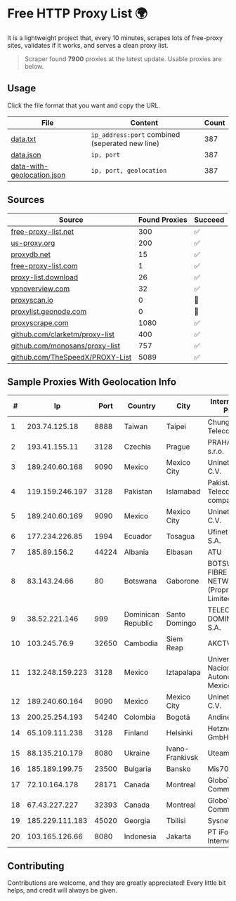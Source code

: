 
# Free HTTP Proxy List 🌍

It is a lightweight project that, every 10 minutes, scrapes lots of free-proxy sites, validates if it works, and serves a clean proxy list.


> Scraper found **7900** proxies at the latest update. Usable proxies are below.

## Usage

Click the file format that you want and copy the URL.


|File|Content|Count|
|----|-------|-----|
|[data.txt](https://raw.githubusercontent.com/themiralay/Proxy-List-World/master/data.txt)|`ip_address:port` combined (seperated new line)|387|
|[data.json](https://raw.githubusercontent.com/themiralay/Proxy-List-World/master/data.json)|`ip, port`|387|
|[data-with-geolocation.json](https://raw.githubusercontent.com/themiralay/Proxy-List-World/master/data-with-geolocation.json)|`ip, port, geolocation`|387|

## Sources

|Source|Found Proxies|Succeed|
|------|-------------|-------|
|[free-proxy-list.net](https://free-proxy-list.net)|300|✅|
|[us-proxy.org](https://www.us-proxy.org)|200|✅|
|[proxydb.net](http://proxydb.net)|15|✅|
|[free-proxy-list.com](https://free-proxy-list.com/?page=&port=&type%5B%5D=http&type%5B%5D=https&up_time=0&search=Search)|1|✅|
|[proxy-list.download](https://www.proxy-list.download/HTTP)|26|✅|
|[vpnoverview.com](https://vpnoverview.com/privacy/anonymous-browsing/free-proxy-servers)|32|✅|
|[proxyscan.io](https://www.proxyscan.io)|0|🚫|
|[proxylist.geonode.com](https://proxylist.geonode.com/api/proxy-list?limit=300&page=1&sort_by=lastChecked&sort_type=desc&protocols=http,https)|0|🚫|
|[proxyscrape.com](https://api.proxyscrape.com/v2/?request=displayproxies&protocol=http&timeout=10000&country=all&ssl=all&anonymity=all)|1080|✅|
|[github.com/clarketm/proxy-list](https://raw.githubusercontent.com/clarketm/proxy-list/master/proxy-list-raw.txt)|400|✅|
|[github.com/monosans/proxy-list](https://raw.githubusercontent.com/monosans/proxy-list/main/proxies/http.txt)|757|✅|
|[github.com/TheSpeedX/PROXY-List](https://raw.githubusercontent.com/TheSpeedX/PROXY-List/master/http.txt)|5089|✅|


## Sample Proxies With Geolocation Info

|#|Ip|Port|Country|City|Internet Service Provider|
|-|--|----|-------|----|-------------------------|
|1|203.74.125.18|8888|Taiwan|Taipei|Chunghwa Telecom Co., Ltd.|
|2|193.41.155.11|3128|Czechia|Prague|PRAHA12.com s.r.o.|
|3|189.240.60.168|9090|Mexico|Mexico City|Uninet S.A. de C.V.|
|4|119.159.246.197|3128|Pakistan|Islamabad|Pakistan Telecommuication company limited|
|5|189.240.60.169|9090|Mexico|Mexico City|Uninet S.A. de C.V.|
|6|177.234.226.85|1994|Ecuador|Tosagua|Ufinet Panama S.A.|
|7|185.89.156.2|44224|Albania|Elbasan|ATU|
|8|83.143.24.66|80|Botswana|Gaborone|BOTSWANA FIBRE NETWORKS (Proprietary) Limited|
|9|38.52.221.146|999|Dominican Republic|Santo Domingo|TELECABLE DOMINICANO, S.A.|
|10|103.245.76.9|32650|Cambodia|Siem Reap|AKCTV Pte. Ltd.|
|11|132.248.159.223|3128|Mexico|Iztapalapa|Universidad Nacional Autonoma de Mexico|
|12|189.240.60.164|9090|Mexico|Mexico City|Uninet S.A. de C.V.|
|13|200.25.254.193|54240|Colombia|Bogotá|Andinet ON Line|
|14|65.109.111.238|3128|Finland|Helsinki|Hetzner Online GmbH|
|15|88.135.210.179|8080|Ukraine|Ivano-Frankivsk|Uteam LTD|
|16|185.189.199.75|23500|Bulgaria|Bansko|Mis70 LTD|
|17|72.10.164.178|28171|Canada|Montreal|GloboTech Communications|
|18|67.43.227.227|32393|Canada|Montreal|GloboTech Communications|
|19|185.229.111.183|45020|Georgia|Tbilisi|Sysnet LLC|
|20|103.165.126.66|8080|Indonesia|Jakarta|PT iForte Global Internet|



## Contributing

Contributions are welcome, and they are greatly appreciated! Every
little bit helps, and credit will always be given.


